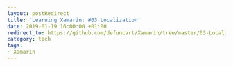 ```yaml
---
layout: postRedirect
title: 'Learning Xamarin: #03 Localization'
date: 2019-01-19 16:00:00 +01:00
redirect_to: https://github.com/defuncart/Xamarin/tree/master/03-Localization
category: tech
tags:
- Xamarin
---
```

